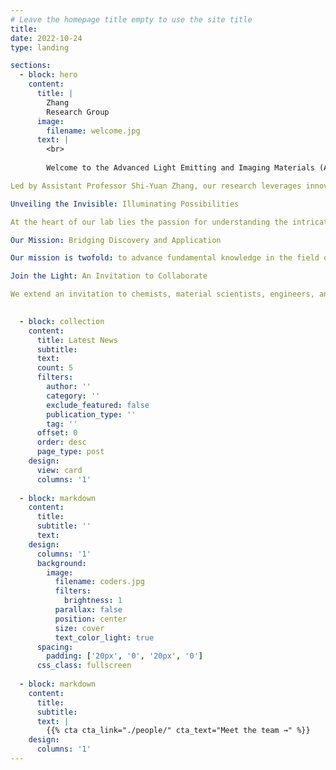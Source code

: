 ```yaml
---
# Leave the homepage title empty to use the site title
title:
date: 2022-10-24
type: landing

sections:
  - block: hero
    content:
      title: |
        Zhang
        Research Group
      image:
        filename: welcome.jpg
      text: |
        <br>
        
        Welcome to the Advanced Light Emitting and Imaging Materials (ALEIM) Lab at Zhejiang University. Rooted in the principles of molecular interactions, our lab is dedicated to unraveling the mysteries of illumination phenomena and their chemical functions, with a special focus on designing and synthesizing novel photoluminescent materials for cutting-edge applications in lighting, biosensing, and biomedical imaging. 

Led by Assistant Professor Shi-Yuan Zhang, our research leverages innovative molecular and nanoscale material design to develop customizable luminescent materials with target emission properties. Nestled at the crossroads of chemistry, materials science, photonics, and nanotechnology, our lab is a beacon of creativity and collaboration to tailor our materials for integration into functional devices and systems.

Unveiling the Invisible: Illuminating Possibilities

At the heart of our lab lies the passion for understanding the intricate molecular interactions behind luminescent materials. Through meticulous manipulation of molecular structures and compositions, we delve into the fundamental mechanisms that govern light emission, pushing the boundaries of what is possible. From designing novel luminescent compounds to engineering sophisticated imaging probes, we strive to unveil the invisible and transform it into tangible innovations.

Our Mission: Bridging Discovery and Application

Our mission is twofold: to advance fundamental knowledge in the field of functional light emitting and imaging materials and to translate this knowledge into real-world solutions. From metal-organic frameworks (MOFs) to halide perovskites and beyond, we synthesize materials that possess the unique ability to emit light, respond to external stimuli, and hold promise in various imaging applications. By fostering a holistic approach that integrates theory, experimentation, and technological development, we bridge the gap between discovery and application, catalyzing advancements across a spectrum of industries.

Join the Light: An Invitation to Collaborate

We extend an invitation to chemists, material scientists, engineers, and seekers of knowledge to embark on this illuminating journey with us. In the ALEIM Lab, chemistry converges with the brilliance of light, paving the way for discoveries that will shape the future. Welcome to a laboratory where molecules and photons dance in harmony, forging a path towards innovation and enlightenment.

  
  - block: collection
    content:
      title: Latest News
      subtitle:
      text:
      count: 5
      filters:
        author: ''
        category: ''
        exclude_featured: false
        publication_type: ''
        tag: ''
      offset: 0
      order: desc
      page_type: post
    design:
      view: card
      columns: '1'
  
  - block: markdown
    content:
      title:
      subtitle: ''
      text:
    design:
      columns: '1'
      background:
        image: 
          filename: coders.jpg
          filters:
            brightness: 1
          parallax: false
          position: center
          size: cover
          text_color_light: true
      spacing:
        padding: ['20px', '0', '20px', '0']
      css_class: fullscreen
  
  - block: markdown
    content:
      title:
      subtitle:
      text: |
        {{% cta cta_link="./people/" cta_text="Meet the team →" %}}
    design:
      columns: '1'
---
```


